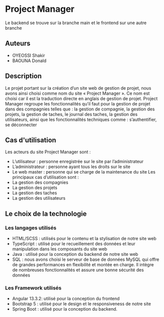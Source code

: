 

# Project Manager

Le backend se trouve sur la branche main et le frontend sur une autre branche

## Auteurs

- OYEOSSI Shakir
- BAOUNA Donald


## Description

Le projet portant sur la création d’un site web de gestion de projet, nous avons ainsi
choisi comme nom du site « Project Manager ». Ce nom est choisi car il est la
traduction directe en anglais de gestion de projet.
Project Manager regroupe les fonctionnalités qu’il faut pour la gestion de projet
dans des compagnies telles que : la gestion de compagnie, la gestion des projets, la
gestion de taches, le journal des taches, la gestion des utilisateurs, ainsi que les
fonctionnalités techniques comme : s’authentifier, se déconnecter



## Cas d'utilisation

Les acteurs du site Project Manager sont :
- L’utilisateur : personne enregistrée sur le site par l’administrateur
- L’administrateur : personne ayant tous les droits sur le site
- Le web master : personne qui se charge de la maintenance du site
Les principaux cas d’utilisation sont :
- La gestion des compagnies
- La gestion des projets
- La gestion des taches
- La gestion des utilisateurs
## Le choix de la technologie

### Les langages utilisés
- HTML/SCSS : utilisés pour le contenu et la stylisation de notre site web
- TypeScript : utilisé pour le recueillement des données et leur manipulation dans les composants du site web
- Java : utilisé pour la conception du backend de notre site web
- SQL : nous avons choisi le serveur de base de données MySQL qui offre de grandes performances en flexibilité et montée en charge. Il intègre de nombreuses fonctionnalités et assure une bonne sécurité des données
### Les Framework utilisés
- Angular 13.3.2: utilisé pour la conception du frontend
- Bootstrap 5 : utilisé pour le design et le responsiveness de notre site
- Spring Boot : utilisé pour la conception du backend.
